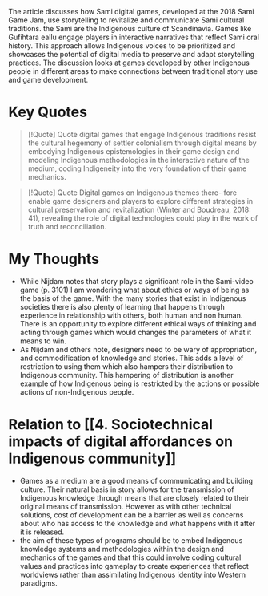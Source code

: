 The article discusses how Sami digital games, developed at the 2018 Sami Game Jam, use storytelling to revitalize and communicate Sami cultural traditions. the Sami are the Indigenous culture of Scandinavia. Games like Gufihtara eallu engage players in interactive narratives that reflect Sami oral history. This approach allows Indigenous voices to be prioritized and showcases the potential of digital media to preserve and adapt storytelling practices. The discussion looks at games developed by other Indigenous people in different areas to make connections between traditional story use and game development. 
# Key Quotes
> [!Quote] Quote
>digital games that engage Indigenous traditions resist the cultural hegemony of settler colonialism through digital means by embodying Indigenous epistemologies in their game design and modeling Indigenous methodologies in the interactive nature of the medium, coding Indigeneity into the very foundation of their game mechanics.

> [!Quote] Quote
>Digital games on Indigenous themes there- fore enable game designers and players to explore different strategies in cultural preservation and revitalization (Winter and Boudreau, 2018: 41), revealing the role of digital technologies could play in the work of truth and reconciliation.

# My Thoughts
  - While Nijdam notes that story plays a significant role in the Sami-video game (p. 3101) I am wondering what about ethics or ways of being as the basis of the game. With the many stories that exist in Indigenous societies there is also plenty of learning that happens through experience in relationship with others, both human and non human. There is an opportunity to explore different ethical ways of thinking and acting through games which would changes the parameters of what it means to win.
  - As Nijdam and others note, designers need to be wary of appropriation, and commodification of knowledge and stories. This adds a level of restriction to using them which also hampers their distribution to Indigenous community. This hampering of distribution is another example of how Indigenous being is restricted by the actions or possible actions of non-Indigenous people. 

# Relation to [[4. Sociotechnical impacts of digital affordances on Indigenous community]]
  - Games as a medium are a good means of communicating and building culture. Their natural basis in story allows for the transmission of Indigenous knowledge through means that are closely related to their original means of transmission. However as with other technical solutions, cost of development can be a barrier as well as concerns about who has access to the knowledge and what happens with it after it is released.
  - the aim of these types of programs should be to embed Indigenous knowledge systems and methodologies within the design and mechanics of the games and that this could involve coding cultural values and practices into gameplay to create experiences that reflect worldviews rather than assimilating Indigenous identity into Western paradigms. 
